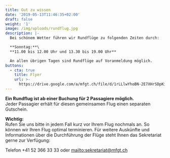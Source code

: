 ```yaml
---
title: Gut zu wissen
date: '2019-05-13T11:46:35+02:00'
draft: false
weight: '1'
image: /img/uploads/rundflug.jpg
description: |-
  Bei schönem Wetter führen wir Rundflüge zu folgenden Zeiten durch:

  **Sonntag:**\
  **11.00 bis 12.00 Uhr und 13.30 bis 19.00 Uhr**

  An allen übrigen Tagen sind Rundflüge auf Voranmeldung möglich.
buttons:
  - cta: true
    title: Flyer
    url: >-
      https://drive.google.com/a/mfgt.ch/file/d/1rLLlwYhoBN-2E7XHrSDpKiGsotK4wFob/view
---
```

**Ein Rundflug ist ab einer Buchung für 2 Passagiere möglich.**\
Jeder Passagier erhält für diesen gemeinsamen Flug einen separaten Gutschein.

**Wichtig:**\
Rufen Sie uns bitte in jedem Fall kurz vor Ihrem Flug nochmals an. So können wir Ihren Flug optimal terminieren. Für weitere Auskünfte und Informationen über die Durchführung der Flüge steht Ihnen das Sekretariat gerne zur Verfügung:

Telefon +41 52 366 33 33 oder <mailto:sekretariat@mfgt.ch>

